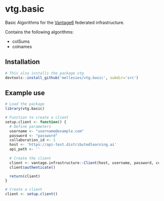 # vtg.basic

Basic Algorithms for the [Vantage6](https://github.com/IKNL/VANTAGE6) federated infrastructure.

Contains the following algorithms:
* colSums
* colnames

## Installation

```R
# This also installs the package vtg
devtools::install_github('mellesies/vtg.basic', subdir='src')
```

## Example use
```R
# Load the package
library(vtg.basic)

# Function to create a client
setup.client <- function() {
  # Define parameters
  username <- "username@example.com"
  password <- "password"
  collaboration_id <- 1
  host <- 'https://api-test.distributedlearning.ai'
  api_path <- ''
  
  # Create the client
  client <- vantage.infrastructure::Client(host, username, password, collaboration_id, api_path)
  client$authenticate()

  return(client)
}

# Create a client
client <- setup.client()
```
